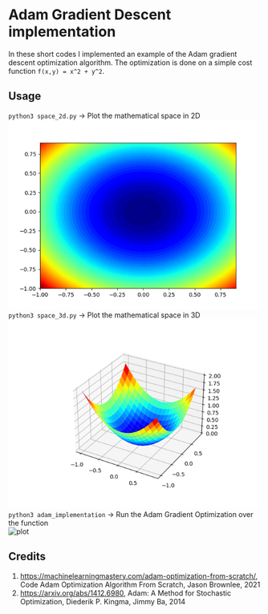 # Adam Gradient Descent implementation
In these short codes I implemented an example of the Adam gradient descent optimization algorithm.
The optimization is done on a simple cost function `f(x,y) = x^2 + y^2`.

## Usage
`python3 space_2d.py`	-> Plot the mathematical space in 2D <br>
![plot](./imgs/2d.png)
`python3 space_3d.py`	-> Plot the mathematical space in 3D <br>
![plot](./imgs/3d.png)
`python3 adam_implementation`	-> Run the Adam Gradient Optimization over the function<br> 
![plot](./otpim.png)<br>
## Credits
1. https://machinelearningmastery.com/adam-optimization-from-scratch/, Code Adam Optimization Algorithm From Scratch, Jason Brownlee, 2021
2. https://arxiv.org/abs/1412.6980, Adam: A Method for Stochastic Optimization, Diederik P. Kingma, Jimmy Ba, 2014
